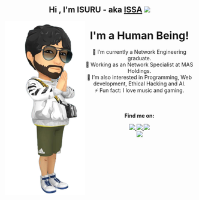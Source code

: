 <div align="center">
  
## Hi , I'm ISURU - aka [ISSA][website] <img src="https://raw.githubusercontent.com/MartinHeinz/MartinHeinz/master/wave.gif" width="30px">

  <p >   
    
<img align = "left" src="https://raw.githubusercontent.com/issaadhi/issaadhi/main/image/bit3.png" />  
  </p>
  
  
# I'm a Human Being!

 🌱 I’m currently a Network Engineering graduate. <br>
 💼 Working as an Network Specialist at MAS Holdings. <br>
 👀 I’m also interested in Programming, Web development, Ethical Hacking and AI. <br>
 ⚡ Fun fact: I love  music and gaming. <br>
  
<br>

  <b>Find me on:</b>

  <div>
    <a href="https://www.linkedin.com/in/isuruadhikari/">
      <img src="https://img.shields.io/badge/LinkedIn-0077B5?style=for-the-badge&logo=linkedin&logoColor=white">
    </a>
    <a href="mailto:isuruadhikari2@gmail.com?">
      <img src="https://img.shields.io/badge/Gmail-D14836?style=for-the-badge&logo=gmail&logoColor=white"/>
    </a>
    <a href="https://www.hackerrank.com/isuruadhikari2">
      <img src="https://img.shields.io/badge/-Hackerrank-2EC866?style=for-the-badge&logo=HackerRank&logoColor=white">
    </a> <br>
    <a href="https://blog.isuru.xyz/](https://issaadhi.weebly.com/">
      <img src="https://img.shields.io/badge/Blog-0A0A0A?style=for-the-badge&logo=blogger&logoColor=white">
    </a>
    
  </div>

  <br>

  [website]: https://issaadhi.weebly.com/
